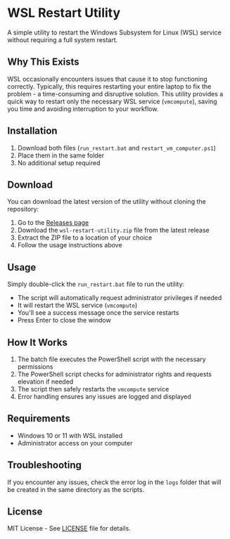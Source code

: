# WSL Restart Utility

A simple utility to restart the Windows Subsystem for Linux (WSL) service without requiring a full system restart.

## Why This Exists

WSL occasionally encounters issues that cause it to stop functioning correctly. Typically, this requires restarting your entire laptop to fix the problem - a time-consuming and disruptive solution. This utility provides a quick way to restart only the necessary WSL service (`vmcompute`), saving you time and avoiding interruption to your workflow.

## Installation

1. Download both files (`run_restart.bat` and `restart_vm_computer.ps1`)
2. Place them in the same folder
3. No additional setup required

## Download

You can download the latest version of the utility without cloning the repository:

1. Go to the [Releases page](https://github.com/hnalla/restart_wsl/releases)
2. Download the `wsl-restart-utility.zip` file from the latest release
3. Extract the ZIP file to a location of your choice
4. Follow the usage instructions above

## Usage

Simply double-click the `run_restart.bat` file to run the utility:
- The script will automatically request administrator privileges if needed
- It will restart the WSL service (`vmcompute`)
- You'll see a success message once the service restarts
- Press Enter to close the window

## How It Works

1. The batch file executes the PowerShell script with the necessary permissions
2. The PowerShell script checks for administrator rights and requests elevation if needed
3. The script then safely restarts the `vmcompute` service
4. Error handling ensures any issues are logged and displayed

## Requirements

- Windows 10 or 11 with WSL installed
- Administrator access on your computer

## Troubleshooting

If you encounter any issues, check the error log in the `logs` folder that will be created in the same directory as the scripts.

## License

MIT License - See [LICENSE](LICENSE) file for details.
